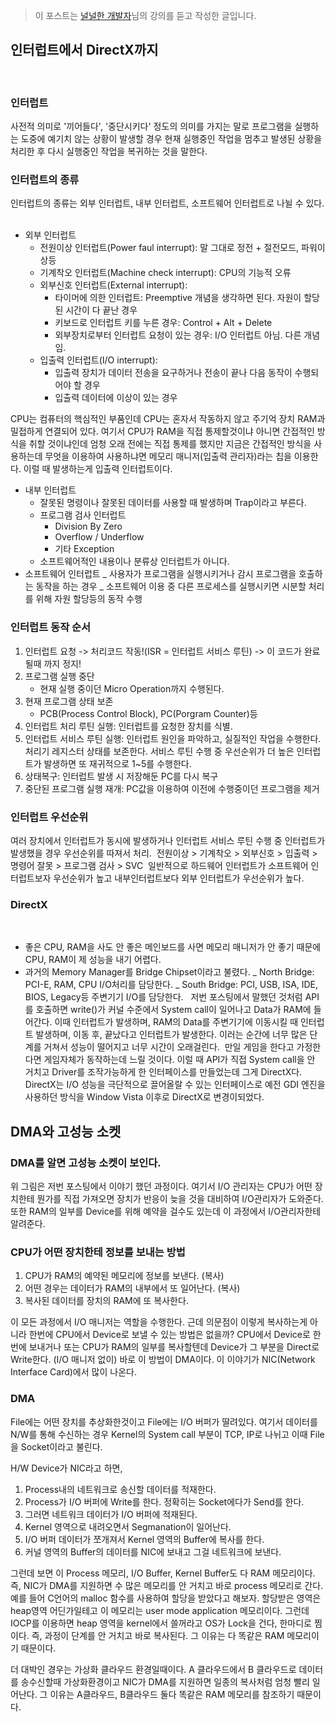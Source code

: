 > 이 포스트는 [널널한 개발자](https://www.inflearn.com/course/%EA%B3%B0%EC%B1%85-%EC%89%BD%EA%B2%8C-%EB%B0%B0%EC%9A%B0%EB%8A%94-%EC%9A%B4%EC%98%81%EC%B2%B4%EC%A0%9C/dashboard)님의 강의를 듣고 작성한 글입니다.

## 인터럽트에서 DirectX까지

​

### 인터럽트

사전적 의미로 '끼어들다', '중단시키다' 정도의 의미를 가지는 말로 프로그램을 실행하는 도중에 예기치 않는 상황이 발생할 경우 현재 실행중인 작업을 멈추고 발생된 상황을 처리한 후 다시 실행중인 작업을 복귀하는 것을 말한다.
​

### 인터럽트의 종류

인터럽트의 종류는 외부 인터럽트, 내부 인터럽트, 소프트웨어 인터럽트로 나뉠 수 있다.
​

- 외부 인터럽트
  - 전원이상 인터럽트(Power faul interrupt): 말 그대로 정전 + 절전모드, 파워이상등
  - 기계착오 인터럽트(Machine check interrupt): CPU의 기능적 오류
  - 외부신호 인터럽트(External interrupt):
    - 타이머에 의한 인터럽트: Preemptive 개념을 생각하면 된다. 자원이 할당된 시간이 다 끝난 경우
    - 키보드로 인터럽트 키를 누른 경우: Control + Alt + Delete
    - 외부장치로부터 인터럽트 요청이 있는 경우: I/O 인터럽트 아님. 다른 개념임.
  - 입출력 인터럽트(I/O interrupt):
    - 입출력 장치가 데이터 전송을 요구하거나 전송이 끝나 다음 동작이 수행되어야 할 경우
    - 입출력 데이터에 이상이 있는 경우

CPU는 컴퓨터의 핵심적인 부품인데 CPU는 혼자서 작동하지 않고 주기억 장치 RAM과 밀접하게 연결되어 있다. 여기서 CPU가 RAM을 직접 통제할것이냐 아니면 간접적인 방식을 취할 것이냐인데 엄청 오래 전에는 직접 통제를 했지만 지금은 간접적인 방식을 사용하는데 무엇을 이용하여 사용하냐면 메모리 매니저(입출력 관리자)라는 칩을 이용한다. 이럴 때 발생하는게 입출력 인터럽트이다.

- 내부 인터럽트
  - 잘못된 명령이나 잘못된 데이터를 사용할 때 발생하며 Trap이라고 부른다.
  - 프로그램 검사 인터럽트
    - Division By Zero
    - Overflow / Underflow
    - 기타 Exception
  - 소프트웨어적인 내용이나 분류상 인터럽트가 아니다.
- 소프트웨어 인터럽트
  _ 사용자가 프로그램을 실행시키거나 감시 프로그램을 호출하는 동작을 하는 경우
  _ 소프트웨어 이용 중 다른 프로세스를 실행시키면 시분할 처리를 위해 자원 할당등의 동작 수행
  ​

### 인터럽트 동작 순서

1. 인터럽트 요청 -> 처리코드 작동!(ISR = 인터럽트 서비스 루틴) -> 이 코드가 완료될때 까지 정지!
2. 프로그램 실행 중단
   - 현재 실행 중이던 Micro Operation까지 수행된다.
3. 현재 프로그램 상태 보존
   - PCB(Process Control Block), PC(Porgram Counter)등
4. 인터럽트 처리 루틴 실행: 인터럽트를 요청한 장치를 식별.
5. 인터럽트 서비스 루틴 실행:
   인터럽트 원인을 파악하고, 실질적인 작업을 수행한다. 처리기 레지스터 상태를 보존한다. 서비스 루틴 수행 중 우선순위가 더 높은 인터럽트가 발생하면 또 재귀적으로 1~5를 수행한다.
6. 상태복구: 인터럽트 발생 시 저장해둔 PC를 다시 복구
7. 중단된 프로그램 실행 재개: PC값을 이용하여 이전에 수행중이던 프로그램을 제거
   ​

### 인터럽트 우선순위

여러 장치에서 인터럽트가 동시에 발생하거나 인터럽트 서비스 루틴 수행 중 인터럽트가 발생했을 경우 우선순위를 따져서 처리.
​
전원이상 > 기계착오 > 외부신호 > 입출력 > 명령어 잘못 > 프로그램 검사 > SVC
​
일반적으로 하드웨어 인터럽트가 소프트웨어 인터럽트보자 우선순위가 높고 내부인터럽트보다 외부 인터럽트가 우선순위가 높다.
​

### DirectX

​
​

- 좋은 CPU, RAM을 사도 안 좋은 메인보드를 사면 메모리 매니저가 안 좋기 때문에 CPU, RAM이 제 성능을 내기 어렵다.
- 과거의 Memory Manager를 Bridge Chipset이라고 불렸다.
  _ North Bridge: PCI-E, RAM, CPU I/O처리를 담당한다.
  _ South Bridge: PCI, USB, ISA, IDE, BIOS, Legacy등 주변기기 I/O를 담당한다.
  ​
  ​
  저번 포스팅에서 말했던 것처럼 API를 호출하면 write()가 커널 수준에서 System call이 일어나고 Data가 RAM에 들어간다. 이때 인터럽트가 발생하며,
  RAM의 Data를 주변기기에 이동시킬 때 인터럽트 발생하며, 이동 후, 끝났다고 인터럽트가 발생한다. 이러는 순간에 너무 많은 단계를 거쳐서 성능이 떨어지고 너무 시간이 오래걸린다.
  ​
  만일 게임을 한다고 가정한다면 게임자체가 동작하는데 느릴 것이다. 이럴 때 API가 직접 System call을 안 거치고 Driver를 조작가능하게 한 인터페이스를 만들었는데 그게 DirectX다.
  ​
  DirectX는 I/O 성능을 극단적으로 끌어올랄 수 있는 인터페이스로 예전 GDI 엔진을 사용하던 방식을 Window Vista 이후로 DirectX로 변경이되었다.

## DMA와 고성능 소켓

### DMA를 알면 고성능 소켓이 보인다.

위 그림은 저번 포스팅에서 이야기 했던 과정이다. 여기서 I/O 관리자는 CPU가 어떤 장치한테 뭔가를 직접 가져오면 장치가 반응이 늦을 것을 대비하여 I/O관리자가 도와준다. 또한 RAM의 일부를 Device를 위해 예약을 걸수도 있는데 이 과정에서 I/O관리자한테 알려준다.

### CPU가 어떤 장치한테 정보를 보내는 방법

1. CPU가 RAM의 예약된 메모리에 정보를 보낸다. (복사)
2. 어떤 경우는 데이터가 RAM의 내부에서 또 일어난다. (복사)
3. 복사된 데이터를 장치의 RAM에 또 복사한다.

이 모든 과정에서 I/O 매니저는 역할을 수행한다. 근데 의문점이 이렇게 복사하는게 아니라 한번에 CPU에서 Device로 보낼 수 있는 방법은 없을까?
CPU에서 Device로 한번에 보내거나 또는 CPU가 RAM의 일부를 복사할텐데 Device가 그 부분을 Direct로 Write한다. (I/O 매니저 없이) 바로 이 방법이 DMA이다. 이 이야기가 NIC(Network Interface Card)에서 많이 나온다.

### DMA

File에는 어떤 장치를 추상화한것이고 File에는 I/O 버퍼가 딸려있다. 여기서 데이터를 N/W를 통해 수신하는 경우 Kernel의 System call 부분이 TCP, IP로 나뉘고 이때 File을 Socket이라고 불린다.

H/W Device가 NIC라고 하면,

1. Process내의 네트워크로 송신할 데이터를 적재한다.
2. Process가 I/O 버퍼에 Write를 한다. 정확히는 Socket에다가 Send를 한다.
3. 그러면 네트워크 데이터가 I/O 버퍼에 적재된다.
4. Kernel 영역으로 내려오면서 Segmanation이 일어난다.
5. I/O 버퍼 데이터가 쪼개져서 Kernel 영역의 Buffer에 복사를 한다.
6. 커널 영역의 Buffer의 데이터를 NIC에 보내고 그걸 네트워크에 보낸다.

그런데 보면 이 Process 메모리, I/O Buffer, Kernel Buffer도 다 RAM 메모리이다. 즉, NIC가 DMA를 지원하면 수 많은 메모리를 안 거치고 바로 process 메모리로 간다. 예를 들어 C언어의 malloc 함수를 사용하여 할당을 받았다고 해보자. 할당받은 영역은 heap영역 어딘가일테고 이 메모리는 user mode application 메모리이다. 그런데 IOCP를 이용하면 heap 영역을 kernel에서 쓸꺼라고 OS가 Lock을 건다, 한마디로 찜이다. 즉, 과정이 단계를 안 거치고 바로 복사된다. 그 이유는 다 똑같은 RAM 메모리이기 때문이다.

더 대박인 경우는 가상화 클라우드 환경일때이다. A 클라우드에서 B 클라우드로 데이터를 송수신할때 가상화환경이고 NIC가 DMA를 지원하면 일종의 복사처럼 엄청 빨리 일어난다. 그 이유는 A클라우드, B클라우드 둘다 똑같은 RAM 메모리를 참조하기 때문이다.
